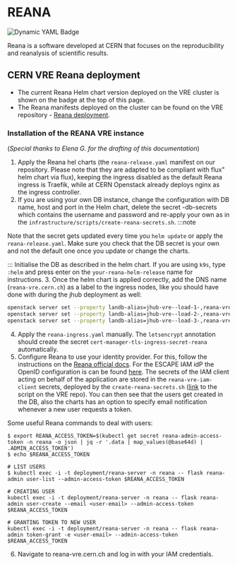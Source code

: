 # REANA

![Dynamic YAML Badge](https://img.shields.io/badge/dynamic/yaml?url=https%3A%2F%2Fraw.githubusercontent.com%2Fvre-hub%2Fvre%2Frefs%2Fheads%2Fmain%2Finfrastructure%2Fcluster%2Fflux%2Freana%2Freana-release.yaml&query=%24.spec.chart.spec.version&label=Reana%20release&color=%23fd3337)

Reana is a software developed at CERN that focuses on the reproducibility and reanalysis of scientific results. 

## CERN VRE Reana deployment

* The current Reana Helm chart version deployed on the VRE cluster is shown on the badge at the top of this page.
* The Reana manifests deployed on the cluster can be found on the VRE repository - [Reana deployment](https://github.com/vre-hub/vre/tree/main/infrastructure/cluster/flux/reana).


### Installation of the REANA VRE instance
(*Special thanks to Elena G. for the drafting of this documentation*)

1. Apply the Reana hel charts (the `reana-release.yaml` manifest on our repository. Please note that they are adapted to be compliant with flux" helm chart via flux), keeping the ingress
disabled as the default Reana ingress is Traefik, while at CERN Openstack already deploys nginx as the ingress controller.
2. If you are using your own DB instance, change the configuration with DB name, host and port in the Helm chart, delete the secret <your-reana-helm-release>-db-secrets which contains the
username and password and re-apply your own as in the `infrastructure/scripts/create-reana-secrets.sh`. 
:::note

Note that the secret gets updated every time you `helm update` or apply the `reana-release.yaml`.
Make sure you check that the DB secret is your own and not the default one once you update or change the charts.

:::
Initialise the DB as described in the helm chart. If you are using `k9s`, type `:helm` and press enter on the `your-reana-helm-release` name for instructions.
3. Once the helm chart is applied correctly, add the DNS name (`reana-vre.cern.ch`) as a label to the ingress nodes, like you should have done with during the jhub deployment as well:
```bash
openstack server set --property landb-alias=jhub-vre--load-1-,reana-vre--load-1- vre-xxxxxxxxxxxx-node-0 
openstack server set --property landb-alias=jhub-vre--load-2-,reana-vre--load-2- vre-xxxxxxxxxxxx-node-1
openstack server set --property landb-alias=jhub-vre--load-3-,reana-vre--load-3- vre-xxxxxxxxxxxx-node-2
```
4. Apply the `reana-ingress.yaml` manually. The `letsencrypt` annotation should create the secret `cert-manager-tls-ingress-secret-reana` automatically.
5. Configure Reana to use your identity provider. For this, follow the instructions on the [Reana official docs](https://github.com/reanahub/docs.reana.io/pull/151/files).
For the ESCAPE IAM idP the OpenID configuration is can be found [here](https://iam-escape.cloud.cnaf.infn.it/.well-known/openid-configuration).
The secrets of the IAM client acting on behalf of the application are stored in the `reana-vre-iam-client` secrets, deployed by the `create-reana-secrets.sh` ([link](https://github.com/vre-hub/vre/blob/main/infrastructure/scripts/reana_secrets.sh) to the script on the VRE repo).
You can then see that the users get created in the DB, also the charts has an option to specify email notification whenever a new user requests a token. 

Some useful Reana commands to deal with users:
```bash=
$ export REANA_ACCESS_TOKEN=$(kubectl get secret reana-admin-access-token -n reana -o json | jq -r '.data | map_values(@base64d) | .ADMIN_ACCESS_TOKEN')
$ echo $REANA_ACCESS_TOKEN

# LIST USERS
$ kubectl exec -i -t deployment/reana-server -n reana -- flask reana-admin user-list --admin-access-token $REANA_ACCESS_TOKEN

# CREATING USER
kubectl exec -i -t deployment/reana-server -n reana -- flask reana-admin user-create --email <user-email> --admin-access-token $REANA_ACCESS_TOKEN

# GRANTING TOKEN TO NEW USER 
kubectl exec -i -t deployment/reana-server -n reana -- flask reana-admin token-grant -e <user-email> --admin-access-token $REANA_ACCESS_TOKEN
```

6. Navigate to reana-vre.cern.ch and log in with your IAM credentials.
